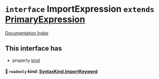 # `interface` ImportExpression `extends` [PrimaryExpression](../interface.PrimaryExpression/README.md)

[Documentation Index](../README.md)

## This interface has

- property [kind](#-readonly-kind-syntaxkindimportkeyword)


#### 📄 `readonly` kind: [SyntaxKind.ImportKeyword](../enum.SyntaxKind/README.md#importkeyword--102)



